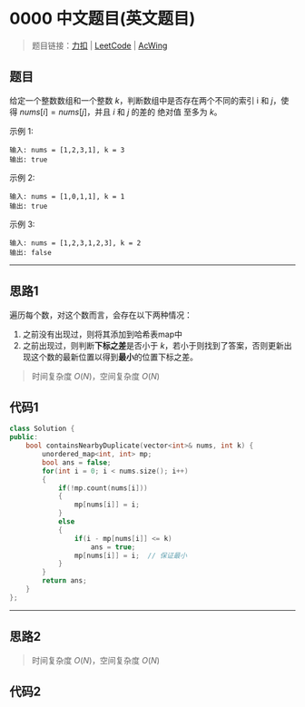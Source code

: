# 0000 中文题目(英文题目)

> 题目链接：[力扣](https://leetcode-cn.com/problems/contains-duplicate-ii/) | [LeetCode](2) | [AcWing](3)

## 题目

给定一个整数数组和一个整数 $k$，判断数组中是否存在两个不同的索引 i 和 $j$，使得 $nums [i] = nums [j]$，并且 $i$ 和 $j$ 的差的 绝对值 至多为 $k$。

示例 1:

```plain
输入: nums = [1,2,3,1], k = 3
输出: true
```

示例 2:

```plain
输入: nums = [1,0,1,1], k = 1
输出: true
```

示例 3:

```plain
输入: nums = [1,2,3,1,2,3], k = 2
输出: false
```

---

## 思路1

遍历每个数，对这个数而言，会存在以下两种情况：

1. 之前没有出现过，则将其添加到哈希表map中
2. 之前出现过，则判断**下标之差**是否小于 $k$，若小于则找到了答案，否则更新出现这个数的最新位置以得到**最小**的位置下标之差。

> 时间复杂度 $O(N)$，空间复杂度 $O(N)$

## 代码1

```cpp
class Solution {
public:
    bool containsNearbyDuplicate(vector<int>& nums, int k) {
        unordered_map<int, int> mp;
        bool ans = false;
        for(int i = 0; i < nums.size(); i++)
        {
            if(!mp.count(nums[i]))
            {
                mp[nums[i]] = i;
            }
            else
            {
                if(i - mp[nums[i]] <= k)
                    ans = true;
                mp[nums[i]] = i;  // 保证最小
            }
        }
        return ans;
    }
};
```

---

## 思路2

> 时间复杂度 $O(N)$，空间复杂度 $O(N)$

## 代码2

```cpp

```
